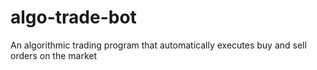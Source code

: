 # algo-trade-bot
An algorithmic trading program that automatically executes buy and sell orders on the market 
